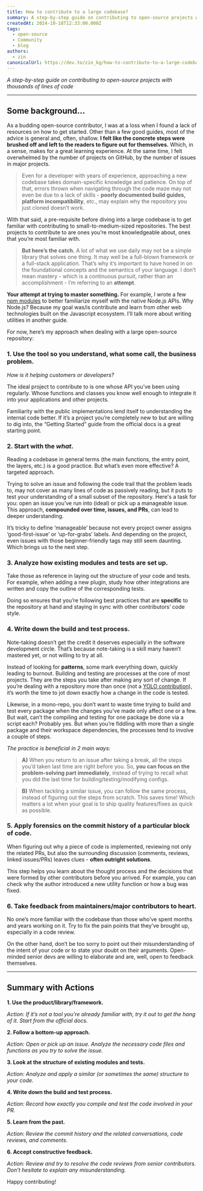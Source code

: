 ```yaml
---
title: How to contribute to a large codebase?
summary: A step-by-step guide on contributing to open-source projects with thousands of lines of code
createdAt: 2024-10-18T12:33:00.000Z
tags:
  - open-source
  - Community
  - blog
authors:
  - zin
canonicalUrl: https://dev.to/zin_kg/how-to-contribute-to-a-large-codebase-2ho0
---
```


_A step-by-step guide on contributing to open-source projects with thousands of lines of code_

---

## Some background...

As a budding open-source contributor, I was at a loss when I found a lack of resources on how to get started. Other than a few good guides, most of the advice is general and, often, shallow. **I felt like the concrete steps were brushed off and left to the readers to figure out for themselves.** Which, in a sense, makes for a great learning experience. At the same time, I felt overwhelmed by the number of projects on GitHub, by the number of issues in major projects.

> Even for a developer with years of experience, approaching a new codebase takes domain-specific knowledge and patience. On top of that, errors thrown when navigating through the code maze may not even be due to a lack of skills - **poorly documented build guides, platform incompatibility**, etc., may explain why the repository you just cloned doesn’t work.

With that said, a pre-requisite before diving into a large codebase is to get familiar with contributing to small-to-medium-sized repositories. The best projects to contribute to are ones you’re most knowledgeable about, ones that you’re most familiar with.

> **But here’s the catch.** A lot of what we use daily may not be a simple library that solves one thing. It may well be a full-blown framework or a full-stack application. That’s why it’s important to have honed in on the foundational concepts and the semantics of your language. I don’t mean mastery - which is a continuous pursuit, rather than an accomplishment - I’m referring to an **attempt**.

**Your attempt at trying to master something.** For example, I wrote a few [npm modules](https://www.npmjs.com/settings/zin_kg/packages) to better familiarize myself with the native Node.js APIs. Why Node.js? Because my goal was/is contribute and learn from other web technologies built on the Javascript ecosystem. I’ll talk more about writing utilities in another guide.

For now, here’s my approach when dealing with a large open-source repository:

### 1. Use the tool so you understand, what some call, the business problem.

_How is it helping customers or developers?_

The ideal project to contribute to is one whose API you’ve been using regularly. Whose functions and classes you know well enough to integrate it into your applications and other projects. 

Familiarity with the public implementations lend itself to understanding the internal code better. If it’s a project you’re completely new to but are willing to dig into, the “Getting Started” guide from the official docs is a great starting point.

### 2. Start with the _what_.

Reading a codebase in general terms (the main functions, the entry point, the layers, etc.) is a good practice. But what’s even more effective? A targeted approach.

Trying to solve an issue and following the code trail that the problem leads to, may not cover as many lines of code as passively reading, but it puts to test your understanding of a small subset of the repository. Here's a task for you: open an issue you’ve run into (ideal) or pick up a manageable issue. This approach, **compounded over time, issues, and PRs**, can lead to deeper understanding.

It’s tricky to define ‘manageable’ because not every project owner assigns ‘good-first-issue’ or ‘up-for-grabs’ labels. And depending on the project, even issues with those beginner-friendly tags may still seem daunting. Which brings us to the next step.

### 3. Analyze how existing modules and tests are set up.

Take those as reference in laying out the structure of your code and tests. For example, when adding a new plugin, study how other integrations are written and copy the outline of the corresponding tests.

Doing so ensures that you’re following best practices that are **specific** to the repository at hand and staying in sync with other contributors’ code style.

### 4. Write down the build and test process.

Note-taking doesn’t get the credit it deserves especially in the software development circle. That’s because note-taking is a skill many haven’t mastered yet, or not willing to try at all.

Instead of looking for **patterns**, some mark everything down, quickly leading to burnout. Building and testing are processes at the core of most projects. They are the steps you take after making any sort of change. If you’re dealing with a repository more than once (not a [YOLO contribution](https://opensauced.pizza/blog/yolo-coder)), it’s worth the time to jot down exactly how a change in the code is tested.

Likewise, in a mono-repo, you don’t want to waste time trying to build and test every package when the changes you’ve made only affect one or a few. But wait, can’t the compiling and testing for one package be done via a script each? Probably yes. But when you’re fiddling with more than a single package and their workspace dependencies, the processes tend to involve a couple of steps.

_The practice is beneficial in 2 main ways:_

>**A)** When you return to an issue after taking a break, all the steps you’d taken last time are right before you. So, **you can focus on the problem-solving part immediately**, instead of trying to recall what you did the last time for building/testing/modifying configs.

>**B)** When tackling a similar issue, you can follow the same process, instead of figuring out the steps from scratch. This saves time! Which matters a lot when your goal is to ship quality features/fixes as quick as possible.


### 5. Apply forensics on the commit history of a particular block of code.

When figuring out why a piece of code is implemented, reviewing not only the related PRs, but also the surrounding discussion (comments, reviews, linked issues/PRs) leaves clues - **often outright solutions**. 

This step helps you learn about the thought process and the decisions that were formed by other contributors before you arrived. For example, you can check why the author introduced a new utility function or how a bug was fixed.

### 6. Take feedback from maintainers/major contributors to heart.

No one’s more familiar with the codebase than those who’ve spent months and years working on it. Try to fix the pain points that they’ve brought up, especially in a code review.

On the other hand, don’t be too sorry to point out their misunderstanding of the intent of your code or to state your doubt on their arguments. Open-minded senior devs are willing to elaborate and are, well, open to feedback themselves.

---

## Summary with Actions

**1. Use the product/library/framework.**

_Action: If it’s not a tool you’re already familiar with, try it out to get the hang of it. Start from the official docs._

**2. Follow a bottom-up approach.**

_Action: Open or pick up an issue. Analyze the necessary code files and functions as you try to solve the issue._

**3. Look at the structure of existing modules and tests.**

_Action: Analyze and apply a similar (or sometimes the same) structure to your code._

**4. Write down the build and test process.**

_Action: Record how exactly you compile and test the code involved in your PR._

**5. Learn from the past.**

_Action: Review the commit history and the related conversations, code reviews, and comments._

**6. Accept constructive feedback.**

_Action: Review and try to resolve the code reviews from senior contributors. Don’t hesitate to explain any misunderstanding._

Happy contributing!
